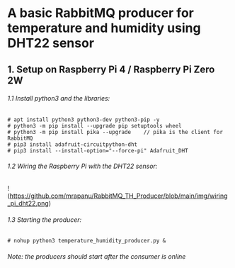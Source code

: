 # A basic RabbitMQ producer for temperature and humidity using DHT22 sensor

## 1. Setup on Raspberry Pi 4 / Raspberry Pi Zero 2W

###### 1.1 Install python3 and the libraries:
```
# apt install python3 python3-dev python3-pip -y
# python3 -m pip install --upgrade pip setuptools wheel
# python3 -m pip install pika --upgrade    // pika is the client for RabbitMQ
# pip3 install adafruit-circuitpython-dht 
# pip3 install --install-option="--force-pi" Adafruit_DHT  
```

###### 1.2 Wiring the Raspberry Pi with the DHT22 sensor:

! (https://github.com/mrapanu/RabbitMQ_TH_Producer/blob/main/img/wiring_pi_dht22.png)

###### 1.3 Starting the producer:
```
# nohup python3 temperature_humidity_producer.py &
```

###### Note: the producers should start after the consumer is online